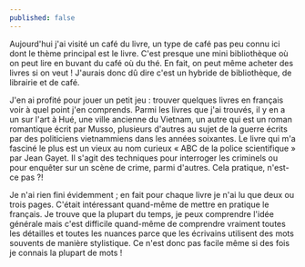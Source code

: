 ```yaml
---
published: false
---
```

Aujourd'hui j'ai visité un café du livre, un type de café pas peu connu ici dont le thème principal est le livre. C'est presque une mini bibliothèque où on peut lire en buvant du café où du thé. En fait, on peut même acheter des livres si on veut ! J'aurais donc dû dire c'est un hybride de bibliothèque, de librairie et de café. 

J'en ai profité pour jouer un petit jeu : trouver quelques livres en français voir à quel point j'en comprends. Parmi les livres que j'ai trouvés, il y en a un sur l'art à Hué, une ville ancienne du Vietnam, un autre qui est un roman romantique écrit par Musso, plusieurs d'autres au sujet de la guerre écrits par des politiciens vietnammiens dans les années soixantes. Le livre qui m'a fasciné le plus est un vieux au nom curieux « ABC de la police scientifique » par Jean Gayet. Il s'agit des techniques pour interroger les criminels ou pour enquêter sur un scène de crime, parmi d'autres. Cela pratique, n'est-ce pas ?!

Je n'ai rien fini évidemment ; en fait pour chaque livre je n'ai lu que deux ou trois pages. C'était intéressant quand-même de mettre en pratique le français. Je trouve que la plupart du temps, je peux comprendre l'idée générale mais c'est difficile quand-même de comprendre vraiment toutes les détailles et toutes les nuances parce que les écrivains utilisent des mots souvents de manière stylistique. Ce n'est donc pas facile même si des fois je connais la plupart de mots !
